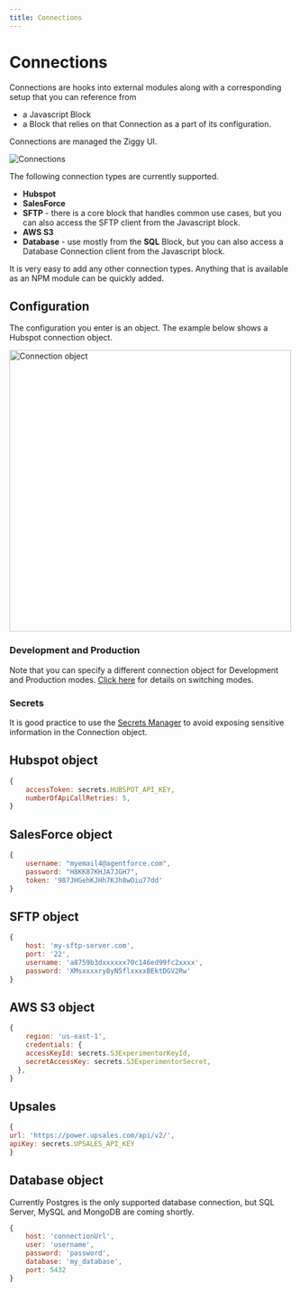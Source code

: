 ```yaml
---
title: Connections
---
```


# Connections

Connections are hooks into external modules along with a corresponding setup that you can reference from

- a Javascript Block
- a Block that relies on that Connection as a part of its configuration.

Connections are managed the Ziggy UI.

![Connections](/img/flows/connections/connections-listing.png)

The following connection types are currently supported.

- **Hubspot**
- **SalesForce**
- **SFTP** - there is a core block that handles common use cases, but you can also access the SFTP client from the Javascript block.
- **AWS S3**
- **Database** - use mostly from the **SQL** Block, but you can also access a Database Connection client from the Javascript block.

It is very easy to add any other connection types. 
Anything that is available as an NPM module can be quickly added.

## Configuration
The configuration you enter is an object. The example below shows a Hubspot connection object.

<img src="/img/flows/connections/connections-object-general.png" alt="Connection object" width="500" />

### Development and Production
Note that you can specify a different connection object for Development and Production modes. 
[Click here](Dev-Prod-Modes.md) for details on switching modes.

### Secrets
It is good practice to use the [Secrets Manager](/user-guide/secrets/Secrets) 
to avoid exposing sensitive information in the Connection object. 

## Hubspot object

```javascript
{
    accessToken: secrets.HUBSPOT_API_KEY,
    numberOfApiCallRetries: 5,
}
```

## SalesForce object

```javascript
{
    username: "myemail4@agentforce.com",
    password: "H8KK87KHJA7JGH7",
    token: '987JHGehKJHh7KJh8wOiu77dd'
}
```


## SFTP object

```javascript
{
    host: 'my-sftp-server.com',
    port: '22',
    username: 'a8759b3dxxxxxx70c146ed99fc2xxxx',
    password: 'XMsxxxxry8yN5flxxxxBEktDGV2Rw'
}
```

## AWS S3 object
```javascript
{
    region: 'us-east-1',
    credentials: {
    accessKeyId: secrets.S3ExperimentorKeyId,
    secretAccessKey: secrets.S3ExperimentorSecret,
  },
}
```

## Upsales
```javascript
{
url: 'https://power.upsales.com/api/v2/',
apiKey: secrets.UPSALES_API_KEY
}
```

## Database object
Currently Postgres is the only supported database connection, but SQL Server, MySQL and MongoDB are coming shortly.
```javascript
{
    host: 'connectionUrl',
    user: 'username',
    password: 'password',
    database: 'my_database',
    port: 5432
}
```